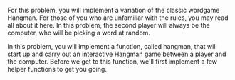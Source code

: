 

For this problem, you will implement a variation of the classic wordgame Hangman. For those of you who are unfamiliar with the rules, you may read all about it here. In this problem, the second player will always be the computer, who will be picking a word at random.

In this problem, you will implement a function, called hangman, that will start up and carry out an interactive Hangman game between a player and the computer. Before we get to this function, we'll first implement a few helper functions to get you going.

